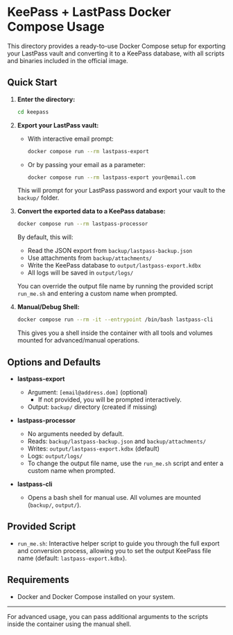 # KeePass + LastPass Docker Compose Usage

This directory provides a ready-to-use Docker Compose setup for exporting your LastPass vault and converting it to a KeePass database, with all scripts and binaries included in the official image.

## Quick Start

1. **Enter the directory:**
   ```sh
   cd keepass
   ```

2. **Export your LastPass vault:**
   - With interactive email prompt:
     ```sh
     docker compose run --rm lastpass-export
     ```
   - Or by passing your email as a parameter:
     ```sh
     docker compose run --rm lastpass-export your@email.com
     ```
   This will prompt for your LastPass password and export your vault to the `backup/` folder.

3. **Convert the exported data to a KeePass database:**
   ```sh
   docker compose run --rm lastpass-processor
   ```
   By default, this will:
   - Read the JSON export from `backup/lastpass-backup.json`
   - Use attachments from `backup/attachments/`
   - Write the KeePass database to `output/lastpass-export.kdbx`
   - All logs will be saved in `output/logs/`

   You can override the output file name by running the provided script `run_me.sh` and entering a custom name when prompted.

4. **Manual/Debug Shell:**
   ```sh
   docker compose run --rm -it --entrypoint /bin/bash lastpass-cli
   ```
   This gives you a shell inside the container with all tools and volumes mounted for advanced/manual operations.

## Options and Defaults

- **lastpass-export**
  - Argument: `[email@address.dom]` (optional)
    - If not provided, you will be prompted interactively.
  - Output: `backup/` directory (created if missing)

- **lastpass-processor**
  - No arguments needed by default.
  - Reads: `backup/lastpass-backup.json` and `backup/attachments/`
  - Writes: `output/lastpass-export.kdbx` (default)
  - Logs: `output/logs/`
  - To change the output file name, use the `run_me.sh` script and enter a custom name when prompted.

- **lastpass-cli**
  - Opens a bash shell for manual use. All volumes are mounted (`backup/`, `output/`).

## Provided Script

- `run_me.sh`: Interactive helper script to guide you through the full export and conversion process, allowing you to set the output KeePass file name (default: `lastpass-export.kdbx`).

## Requirements
- Docker and Docker Compose installed on your system.

---
For advanced usage, you can pass additional arguments to the scripts inside the container using the manual shell.
